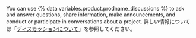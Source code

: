 You can use {% data variables.product.prodname_discussions %} to ask and answer questions, share information, make announcements, and conduct or participate in conversations about a project. 詳しい情報については「[ディスカッションについて](/discussions/collaborating-with-your-community-using-discussions/about-discussions)」を参照してください。
